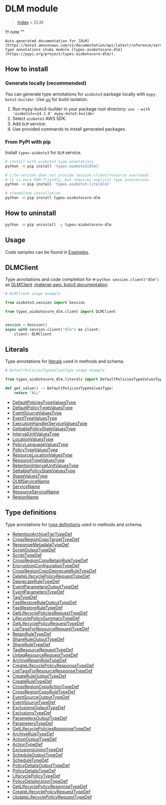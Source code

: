 # DLM module

> [Index](../README.md) > DLM


!!! note ""

    Auto-generated documentation for [DLM](https://boto3.amazonaws.com/v1/documentation/api/latest/reference/services/dlm.html#dlm)
    type annotations stubs module [types-aiobotocore-dlm](https://pypi.org/project/types-aiobotocore-dlm/).

## How to install

### Generate locally (recommended)

You can generate type annotations for `aioboto3` package locally with `mypy-boto3-builder`.
Use [uv](https://docs.astral.sh/uv/getting-started/installation/) for build isolation.

1. Run mypy-boto3-builder in your package root directory: `uvx --with 'aioboto3==14.1.0' mypy-boto3-builder`
1. Select `aioboto3` AWS SDK.
1. Add `DLM` service.
1. Use provided commands to install generated packages.



### From PyPI with pip

Install `types-aioboto3` for `DLM` service.

```bash
# install with aioboto3 type annotations
python -m pip install 'types-aioboto3[dlm]'

# Lite version does not provide session.client/resource overloads
# it is more RAM-friendly, but requires explicit type annotations
python -m pip install 'types-aioboto3-lite[dlm]'

# standalone installation
python -m pip install types-aiobotocore-dlm
```



## How to uninstall

```bash
python -m pip uninstall -y types-aiobotocore-dlm
```

## Usage

Code samples can be found in [Examples](./usage.md).

## DLMClient

Type annotations and code completion for  `#!python session.client("dlm")` as [DLMClient](./client.md)
[:material-aws: boto3 documentation](https://boto3.amazonaws.com/v1/documentation/api/latest/reference/services/dlm.html#DLM.Client)

```python
# DLMClient usage example

from aioboto3.session import Session

from types_aiobotocore_dlm.client import DLMClient


session = Session()
async with session.client("dlm") as client:
    client: DLMClient
```








## Literals

Type annotations for [literals](./literals.md) used in methods and schema.

```python
# DefaultPoliciesTypeValuesType usage example

from types_aiobotocore_dlm.literals import DefaultPoliciesTypeValuesType

def get_value() -> DefaultPoliciesTypeValuesType:
    return "ALL"
```

- [DefaultPoliciesTypeValuesType](./literals.md#defaultpoliciestypevaluestype)
- [DefaultPolicyTypeValuesType](./literals.md#defaultpolicytypevaluestype)
- [EventSourceValuesType](./literals.md#eventsourcevaluestype)
- [EventTypeValuesType](./literals.md#eventtypevaluestype)
- [ExecutionHandlerServiceValuesType](./literals.md#executionhandlerservicevaluestype)
- [GettablePolicyStateValuesType](./literals.md#gettablepolicystatevaluestype)
- [IntervalUnitValuesType](./literals.md#intervalunitvaluestype)
- [LocationValuesType](./literals.md#locationvaluestype)
- [PolicyLanguageValuesType](./literals.md#policylanguagevaluestype)
- [PolicyTypeValuesType](./literals.md#policytypevaluestype)
- [ResourceLocationValuesType](./literals.md#resourcelocationvaluestype)
- [ResourceTypeValuesType](./literals.md#resourcetypevaluestype)
- [RetentionIntervalUnitValuesType](./literals.md#retentionintervalunitvaluestype)
- [SettablePolicyStateValuesType](./literals.md#settablepolicystatevaluestype)
- [StageValuesType](./literals.md#stagevaluestype)
- [DLMServiceName](./literals.md#dlmservicename)
- [ServiceName](./literals.md#servicename)
- [ResourceServiceName](./literals.md#resourceservicename)
- [RegionName](./literals.md#regionname)




## Type definitions

Type annotations for [type definitions](./type_defs.md) used in methods and schema.

- [RetentionArchiveTierTypeDef](./type_defs.md#retentionarchivetiertypedef)
- [CrossRegionCopyTargetTypeDef](./type_defs.md#crossregioncopytargettypedef)
- [ResponseMetadataTypeDef](./type_defs.md#responsemetadatatypedef)
- [ScriptOutputTypeDef](./type_defs.md#scriptoutputtypedef)
- [ScriptTypeDef](./type_defs.md#scripttypedef)
- [CrossRegionCopyRetainRuleTypeDef](./type_defs.md#crossregioncopyretainruletypedef)
- [EncryptionConfigurationTypeDef](./type_defs.md#encryptionconfigurationtypedef)
- [CrossRegionCopyDeprecateRuleTypeDef](./type_defs.md#crossregioncopydeprecateruletypedef)
- [DeleteLifecyclePolicyRequestTypeDef](./type_defs.md#deletelifecyclepolicyrequesttypedef)
- [DeprecateRuleTypeDef](./type_defs.md#deprecateruletypedef)
- [EventParametersOutputTypeDef](./type_defs.md#eventparametersoutputtypedef)
- [EventParametersTypeDef](./type_defs.md#eventparameterstypedef)
- [TagTypeDef](./type_defs.md#tagtypedef)
- [FastRestoreRuleOutputTypeDef](./type_defs.md#fastrestoreruleoutputtypedef)
- [FastRestoreRuleTypeDef](./type_defs.md#fastrestoreruletypedef)
- [GetLifecyclePoliciesRequestTypeDef](./type_defs.md#getlifecyclepoliciesrequesttypedef)
- [LifecyclePolicySummaryTypeDef](./type_defs.md#lifecyclepolicysummarytypedef)
- [GetLifecyclePolicyRequestTypeDef](./type_defs.md#getlifecyclepolicyrequesttypedef)
- [ListTagsForResourceRequestTypeDef](./type_defs.md#listtagsforresourcerequesttypedef)
- [RetainRuleTypeDef](./type_defs.md#retainruletypedef)
- [ShareRuleOutputTypeDef](./type_defs.md#shareruleoutputtypedef)
- [ShareRuleTypeDef](./type_defs.md#shareruletypedef)
- [TagResourceRequestTypeDef](./type_defs.md#tagresourcerequesttypedef)
- [UntagResourceRequestTypeDef](./type_defs.md#untagresourcerequesttypedef)
- [ArchiveRetainRuleTypeDef](./type_defs.md#archiveretainruletypedef)
- [CreateLifecyclePolicyResponseTypeDef](./type_defs.md#createlifecyclepolicyresponsetypedef)
- [ListTagsForResourceResponseTypeDef](./type_defs.md#listtagsforresourceresponsetypedef)
- [CreateRuleOutputTypeDef](./type_defs.md#createruleoutputtypedef)
- [CreateRuleTypeDef](./type_defs.md#createruletypedef)
- [CrossRegionCopyActionTypeDef](./type_defs.md#crossregioncopyactiontypedef)
- [CrossRegionCopyRuleTypeDef](./type_defs.md#crossregioncopyruletypedef)
- [EventSourceOutputTypeDef](./type_defs.md#eventsourceoutputtypedef)
- [EventSourceTypeDef](./type_defs.md#eventsourcetypedef)
- [ExclusionsOutputTypeDef](./type_defs.md#exclusionsoutputtypedef)
- [ExclusionsTypeDef](./type_defs.md#exclusionstypedef)
- [ParametersOutputTypeDef](./type_defs.md#parametersoutputtypedef)
- [ParametersTypeDef](./type_defs.md#parameterstypedef)
- [GetLifecyclePoliciesResponseTypeDef](./type_defs.md#getlifecyclepoliciesresponsetypedef)
- [ArchiveRuleTypeDef](./type_defs.md#archiveruletypedef)
- [ActionOutputTypeDef](./type_defs.md#actionoutputtypedef)
- [ActionTypeDef](./type_defs.md#actiontypedef)
- [ExclusionsUnionTypeDef](./type_defs.md#exclusionsuniontypedef)
- [ScheduleOutputTypeDef](./type_defs.md#scheduleoutputtypedef)
- [ScheduleTypeDef](./type_defs.md#scheduletypedef)
- [PolicyDetailsOutputTypeDef](./type_defs.md#policydetailsoutputtypedef)
- [PolicyDetailsTypeDef](./type_defs.md#policydetailstypedef)
- [LifecyclePolicyTypeDef](./type_defs.md#lifecyclepolicytypedef)
- [PolicyDetailsUnionTypeDef](./type_defs.md#policydetailsuniontypedef)
- [GetLifecyclePolicyResponseTypeDef](./type_defs.md#getlifecyclepolicyresponsetypedef)
- [CreateLifecyclePolicyRequestTypeDef](./type_defs.md#createlifecyclepolicyrequesttypedef)
- [UpdateLifecyclePolicyRequestTypeDef](./type_defs.md#updatelifecyclepolicyrequesttypedef)

